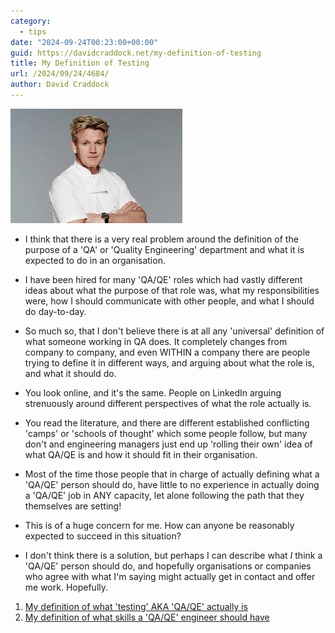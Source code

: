 ```yaml
---
category:
  - tips
date: "2024-09-24T00:23:00+00:00"
guid: https://davidcraddock.net/my-definition-of-testing
title: My Definition of Testing
url: /2024/09/24/4684/
author: David Craddock
---
```


![image](gordon.jpg)

* I think that there is a very real problem around the definition of the purpose of a 'QA' or 'Quality Engineering' department and what it is expected to do in an organisation.

* I have been hired for many 'QA/QE' roles which had vastly different ideas about what the purpose of that role was, what my responsibilities were, how I should communicate with other people, and what I should do day-to-day.

* So much so, that I don't believe there is at all any 'universal' definition of what someone working in QA does. It completely changes from company to company, and even WITHIN a company there are people trying to define it in different ways, and arguing about what the role is, and what it should do.

* You look online, and it's the same. People on LinkedIn arguing strenuously around different perspectives of what the role actually is.

* You read the literature, and there are different established conflicting 'camps' or 'schools of thought' which some people follow, but many don't and engineering managers just end up 'rolling their own' idea of what QA/QE is and how it should fit in their organisation.

* Most of the time those people that in charge of actually defining what a 'QA/QE' person should do, have little to no experience in actually doing a 'QA/QE' job in ANY capacity, let alone following the path that they themselves are setting!

* This is of a huge concern for me. How can anyone be reasonably expected to succeed in this situation?

* I don't think there is a solution, but perhaps I can describe what *I* think a 'QA/QE' person should do, and hopefully organisations or companies who agree with what I'm saying might actually get in contact and offer me work. Hopefully.

1. [My definition of what 'testing' AKA 'QA/QE' actually is](https://github.com/wordswords/dotfiles/blob/master/notes/TRAININGRECOMMENDATIONS.md)
2. [My definition of what skills a 'QA/QE' engineer should have](https://github.com/wordswords/dotfiles/blob/master/notes/TESTING.md)




